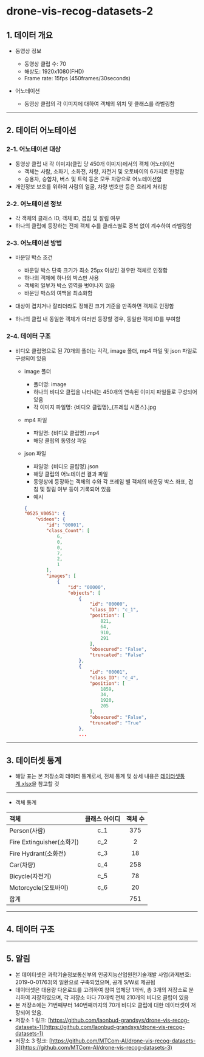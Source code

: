 # drone-vis-recog-datasets-2


## 1. 데이터 개요
- 동영상 정보 
  - 동영상 클립 수: 70
  - 해상도: 1920x1080(FHD)
  - Frame rate: 15fps (450frames/30seconds)

- 어노테이션
  - 동영상 클립의 각 이미지에 대하여 객체의 위치 및 클래스를 라벨링함

---

## 2. 데이터 어노테이션
### 2-1. 어노테이션 대상
- 동영상 클립 내 각 이미지(클립 당 450개 이미지)에서의 객체 어노테이션
  - 객체는 사람, 소화기, 소화전, 차량, 자전거 및 오토바이의 6가지로 한정함
  - 승용차, 승합차, 버스 및 트럭 등은 모두 차량으로 어노테이션함
- 개인정보 보호를 위하여 사람의 얼굴, 차량 번호판 등은 흐리게 처리함

### 2-2. 어노테이션 정보
- 각 객체의 클래스 ID, 객체 ID, 겹침 및 잘림 여부
- 하나의 클립에 등장하는 전체 객체 수를 클래스별로 중복 없이 계수하여 라벨링함

### 2-3. 어노테이션 방법
- 바운딩 박스 조건
  - 바운딩 박스 단축 크기가 최소 25px 이상인 경우만 객체로 인정함
  - 하나의 객체에 하나의 박스만 사용
  - 객체의 일부가 박스 영역을 벗어나지 않음
  - 바운딩 박스의 여백을 최소화함

- 대상이 겹치거나 잘리더라도 정해진 크기 기준을 만족하면 객체로 인정함
- 하나의 클립 내 동일한 객체가 여러번 등장할 경우, 동일한 객체 ID를 부여함

### 2-4. 데이터 구조
- 비디오 클립명으로 된 70개의 폴더는 각각, image 폴더, mp4 파일 및 json 파일로 구성되어 있음
  - image 폴더  
    - 폴더명: image
    - 하나의 비디오 클립을 나타내는 450개의 연속된 이미지 파일들로 구성되어 있음
    - 각 이미지 파일명: {비디오 클립명}_{프레임 시퀀스}.jpg
        
  - mp4 파일
    - 파일명: {비디오 클립명}.mp4
    - 해당 클립의 동영상 파일
      
  - json 파일
    - 파일명: {비디오 클립명}.json
    - 해당 클립의 어노테이션 결과 파일
    - 동영상에 등장하는 객체의 수와 각 프레임 별 객체의 바운딩 박스 좌표, 겹침 및 잘림 여부 등이 기록되어 있음    
    - 예시
    
    ```json
    {
    "0525_V0051": {
        "videos": {
            "id": "00001",
            "class_Count": [
                6,
                0,
                0,
                7,
                2,
                1
            ],
            "images": [
                {
                    "id": "00000",
                    "objects": [
                        {
                            "id": "00000",
                            "class_ID": "c_1",
                            "position": [
                                821,
                                64,
                                910,
                                291
                            ],
                            "obsecured": "False",
                            "truncated": "False"
                        },
                        {
                            "id": "00001",
                            "class_ID": "c_4",
                            "position": [
                                1859,
                                34,
                                1920,
                                205
                            ],
                            "obsecured": "False",
                            "truncated": "True"
                        },
                        ...
  
---

## 3. 데이터셋 통계
- 해당 표는 본 저장소의 데이터 통계로서, 전체 통계 및 상세 내용은 [데이터셋통계.xlsx](123)을 참고할 것
---
- 객체 통계


객체 | 클래스 아이디 | 객체 수
:------ | :---: | :---:
Person(사람) | c_1 | 375
Fire Extinguisher(소화기) | c_2 | 2
Fire Hydrant(소화전) | c_3| 18
Car(차량) | c_4 | 258
Bicycle(자전거) | c_5 | 78
Motorcycle(오토바이) | c_6 | 20
합계 |  | 751

---

## 4. 데이터 구조

---

## 5. 알림
- 본 데이터셋은 과학기술정보통신부의 인공지능산업원천기술개발 사업(과제번호: 2019-0-01763)의 일환으로 구축되었으며, 공개 S/W로 제공됨
- 데이터셋은 대용량 다운로드를 고려하여 참여 업체당 1개씩, 총 3개의 저장소로 분리하여 저장하였으며, 각 저장소 마다 70개씩 전체 210개의 비디오 클립이 있음
- 본 저장소에는 71번째부터 140번째까지의 70개 비디오 클립에 대한 데이터셋이 저장되어 있음.
- 저장소 1 링크: [https://github.com/laonbud-grandsys/drone-vis-recog-datasets-1](https://github.com/laonbud-grandsys/drone-vis-recog-datasets-1)
- 저장소 3 링크: [https://github.com/MTCom-AI/drone-vis-recog-datasets-3](https://github.com/MTCom-AI/drone-vis-recog-datasets-3)
